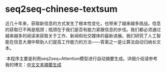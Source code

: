 # seq2seq-chinese-textsum
    
  近几十年来，获取新信息的方式发生了根本性变化，也带来了越来越多挑战。信息的获取已不再是瓶颈；瓶颈在于我们是否有能力紧跟信息的步伐。我们都必须通过越来越多的阅读来获取关于工作、新闻和社交媒体的最新进展。我们研究了人工智能在信息大潮中帮助人们提高工作能力的方法——答案之一是让算法自动归纳长文本。</br>
  
  本程序主要是利用seq2seq+Attention模型进行自动摘要生成。详细介绍请参考我的博文：[中文文本摘要生成](http://www.hackerfun.cn/article/2017/07/19/35/)
